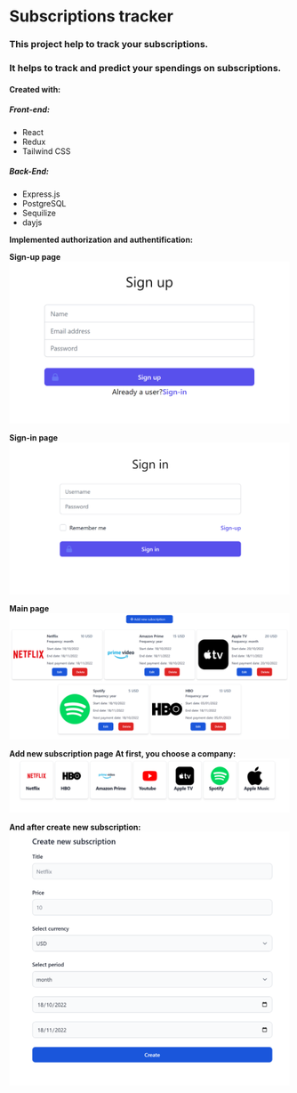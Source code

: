 # Subscriptions tracker

### This project help to track your subscriptions. 
### It helps to track and predict your spendings on subscriptions.

#### Created with:
##### Front-end:
- React
- Redux
- Tailwind CSS

##### Back-End:
- Express.js
- PostgreSQL
- Sequilize
- dayjs

**Implemented authorization and authentification:**

**Sign-up page**
<img src="./front-end/public/sign-up.png">

**Sign-in page**
<img src="./front-end/public/sign-in.png">

**Main page**
<img src="./front-end/public/main-page.png">

**Add new subscription page**
**At first, you choose a company:**
<img src="./front-end/public/choose-company.png">

**And after create new subscription:**
<img src="./front-end/public/create-subscription.png">




 